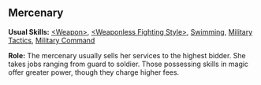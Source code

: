 Mercenary
---------

__Usual Skills:__ [&lt;Weapon&gt;](MeleeCombat.md#melee-weapon), [&lt;Weaponless Fighting Style&gt;](Fighting.md#weaponless-fighting-style), [Swimming](Swimming.md), [Military Tactics](Scholar.md#military-tactics), [Military Command](Command.md#military-command)

__Role:__ The mercenary usually sells her services to the highest bidder. She takes jobs ranging from guard to soldier. Those possessing skills in magic offer greater power, though they charge higher fees.
